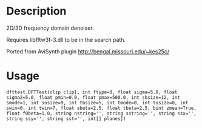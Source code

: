 Description
===========

2D/3D frequency domain denoiser.

Requires libfftw3f-3.dll to be in the search path.

Ported from AviSynth plugin http://bengal.missouri.edu/~kes25c/


Usage
=====

    dfttest.DFTTest(clip clip[, int ftype=0, float sigma=5.0, float sigma2=5.0, float pmin=0.0, float pmax=500.0, int sbsize=12, int smode=1, int sosize=9, int tbsize=5, int tmode=0, int tosize=0, int swin=0, int twin=7, float sbeta=2.5, float tbeta=2.5, bint zmean=True, float f0beta=1.0, string nstring='', string sstring='', string ssx='', string ssy='', string sst='', int[] planes])
